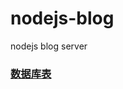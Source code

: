 # nodejs-blog
nodejs blog server

### [数据库表](https://github.com/szjzszjz/node-blog-1/blob/connect-mysql/static/node-blog.sql)
